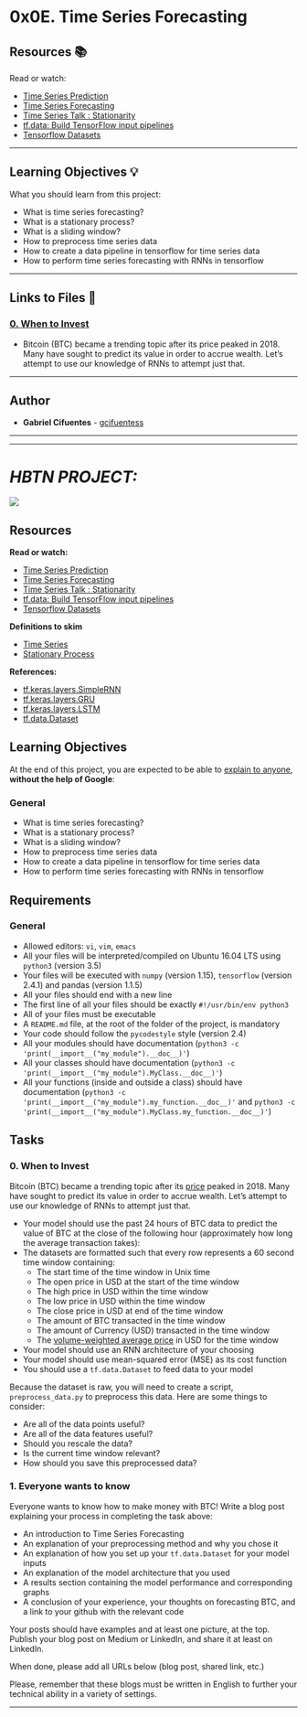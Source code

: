 # 0x0E. Time Series Forecasting

## Resources :books:
Read or watch:
* [Time Series Prediction](https://www.youtube.com/watch?v=d4Sn6ny_5LI)
* [Time Series Forecasting](https://www.tensorflow.org/tutorials/structured_data/time_series)
* [Time Series Talk : Stationarity](https://www.youtube.com/watch?v=oY-j2Wof51c)
* [tf.data: Build TensorFlow input pipelines](https://www.tensorflow.org/guide/data)
* [Tensorflow Datasets](https://github.com/tensorflow/docs/blob/master/site/en/r1/guide/datasets.md)

---
## Learning Objectives :bulb:
What you should learn from this project:

* What is time series forecasting?
* What is a stationary process?
* What is a sliding window?
* How to preprocess time series data
* How to create a data pipeline in tensorflow for time series data
* How to perform time series forecasting with RNNs in tensorflow

---

## Links to Files :file_folder:

### [0. When to Invest](./forecast_btc.py)
* Bitcoin (BTC) became a trending topic after its price peaked in 2018. Many have sought to predict its value in order to accrue wealth. Let’s attempt to use our knowledge of RNNs to attempt just that.


---

## Author
* **Gabriel Cifuentes** - [gcifuentess](https://github.com/gcifuentess)


---
---

# *HBTN PROJECT:*


![](https://holbertonintranet.s3.amazonaws.com/uploads/medias/2020/7/3b16b59e54876f2cc4fe9dcf887ac40585057e2c.jpg?X-Amz-Algorithm=AWS4-HMAC-SHA256&X-Amz-Credential=AKIARDDGGGOUWMNL5ANN%2F20211007%2Fus-east-1%2Fs3%2Faws4_request&X-Amz-Date=20211007T184512Z&X-Amz-Expires=86400&X-Amz-SignedHeaders=host&X-Amz-Signature=4f8c7cc5e0cbc87dec81edcfaea924a23c08e743faf45119a022db87b51f2c3b)


Resources
---------


**Read or watch:**


* [Time Series Prediction](https://intranet.hbtn.io/rltoken/HmkmzkQ7_A-h5KKzFQ_tJg "Time Series Prediction")
* [Time Series Forecasting](https://intranet.hbtn.io/rltoken/_QoRZ53rwY7yYVV2SM3frw "Time Series Forecasting")
* [Time Series Talk : Stationarity](https://intranet.hbtn.io/rltoken/jLo-utlk8pzUzIMRbOJAPA "Time Series Talk : Stationarity")
* [tf.data: Build TensorFlow input pipelines](https://intranet.hbtn.io/rltoken/ulRRdAVAZr2KYM2ghlBRNQ "tf.data: Build TensorFlow input pipelines")
* [Tensorflow Datasets](https://intranet.hbtn.io/rltoken/7H-EjwlfVHGCoWHDCjIU-g "Tensorflow Datasets")


**Definitions to skim**


* [Time Series](https://intranet.hbtn.io/rltoken/eDzuZndaRfiXvecn4KvoHQ "Time Series")
* [Stationary Process](https://intranet.hbtn.io/rltoken/JN26Hp5uM1OgIPUkF1gsYA "Stationary Process")


**References:**


* [tf.keras.layers.SimpleRNN](https://intranet.hbtn.io/rltoken/1aM6PvPAN3kdBtvLB_hnrw "tf.keras.layers.SimpleRNN")
* [tf.keras.layers.GRU](https://intranet.hbtn.io/rltoken/PUtluakWAs8wcw3rsmYJ2A "tf.keras.layers.GRU")
* [tf.keras.layers.LSTM](https://intranet.hbtn.io/rltoken/0Cocg6XxDqjxeAUKYQLhGg "tf.keras.layers.LSTM")
* [tf.data.Dataset](https://intranet.hbtn.io/rltoken/Wzagcu07guZFjx88UTmIBA "tf.data.Dataset")


Learning Objectives
-------------------


At the end of this project, you are expected to be able to [explain to anyone](https://intranet.hbtn.io/rltoken/udmREp11EJA6U9Ggcdmetg "explain to anyone"), **without the help of Google**:


### General


* What is time series forecasting?
* What is a stationary process?
* What is a sliding window?
* How to preprocess time series data
* How to create a data pipeline in tensorflow for time series data
* How to perform time series forecasting with RNNs in tensorflow


Requirements
------------


### General


* Allowed editors: `vi`, `vim`, `emacs`
* All your files will be interpreted/compiled on Ubuntu 16.04 LTS using `python3` (version 3.5)
* Your files will be executed with `numpy` (version 1.15), `tensorflow` (version 2.4.1) and pandas (version 1.1.5)
* All your files should end with a new line
* The first line of all your files should be exactly `#!/usr/bin/env python3`
* All of your files must be executable
* A `README.md` file, at the root of the folder of the project, is mandatory
* Your code should follow the `pycodestyle` style (version 2.4)
* All your modules should have documentation (`python3 -c 'print(__import__("my_module").__doc__)'`)
* All your classes should have documentation (`python3 -c 'print(__import__("my_module").MyClass.__doc__)'`)
* All your functions (inside and outside a class) should have documentation (`python3 -c 'print(__import__("my_module").my_function.__doc__)'` and `python3 -c 'print(__import__("my_module").MyClass.my_function.__doc__)'`)



Tasks
-----

###  0. When to Invest

Bitcoin (BTC) became a trending topic after its [price](https://intranet.hbtn.io/rltoken/vjTWl4bomgHoPdlYDGJM0w "price") peaked in 2018. Many have sought to predict its value in order to accrue wealth. Let’s attempt to use our knowledge of RNNs to attempt just that.

* Your model should use the past 24 hours of BTC data to predict the value of BTC at the close of the following hour (approximately how long the average transaction takes):
* The datasets are formatted such that every row represents a 60 second time window containing:
	+ The start time of the time window in Unix time
	+ The open price in USD at the start of the time window
	+ The high price in USD within the time window
	+ The low price in USD within the time window
	+ The close price in USD at end of the time window
	+ The amount of BTC transacted in the time window
	+ The amount of Currency (USD) transacted in the time window
	+ The [volume-weighted average price](https://intranet.hbtn.io/rltoken/79YPxEkzc7Q1rc92f1MOOQ "volume-weighted average price") in USD for the time window
* Your model should use an RNN architecture of your choosing
* Your model should use mean-squared error (MSE) as its cost function
* You should use a `tf.data.Dataset` to feed data to your model

Because the dataset is raw, you will need to create a script, `preprocess_data.py` to preprocess this data. Here are some things to consider:

* Are all of the data points useful?
* Are all of the data features useful?
* Should you rescale the data?
* Is the current time window relevant?
* How should you save this preprocessed data?

###  1. Everyone wants to know

Everyone wants to know how to make money with BTC! Write a blog post explaining your process in completing the task above:

* An introduction to Time Series Forecasting
* An explanation of your preprocessing method and why you chose it
* An explanation of how you set up your `tf.data.Dataset` for your model inputs
* An explanation of the model architecture that you used
* A results section containing the model performance and corresponding graphs
* A conclusion of your experience, your thoughts on forecasting BTC, and a link to your github with the relevant code

Your posts should have examples and at least one picture, at the top. Publish your blog post on Medium or LinkedIn, and share it at least on LinkedIn.

When done, please add all URLs below (blog post, shared link, etc.)

Please, remember that these blogs must be written in English to further your technical ability in a variety of settings.

---
